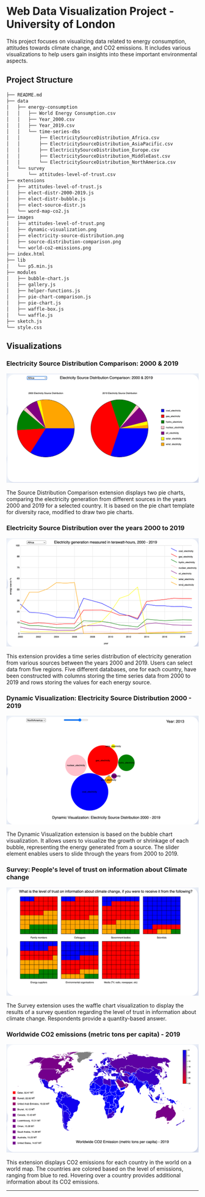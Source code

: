 # Web Data Visualization Project - University of London

This project focuses on visualizing data related to energy consumption, attitudes towards climate change, and CO2 emissions. It includes various visualizations to help users gain insights into these important environmental aspects.

## Project Structure

```
├── README.md
├── data
│   ├── energy-consumption
│   │   ├── World Energy Consumption.csv
│   │   ├── Year_2000.csv
│   │   ├── Year_2019.csv
│   │   └── time-series-dbs
│   │       ├── ElectricitySourceDistribution_Africa.csv
│   │       ├── ElectricitySourceDistribution_AsiaPacific.csv
│   │       ├── ElectricitySourceDistribution_Europe.csv
│   │       ├── ElectricitySourceDistribution_MiddleEast.csv
│   │       └── ElectricitySourceDistribution_NorthAmerica.csv
│   └── survey
│       └── attitudes-level-of-trust.csv
├── extensions
│   ├── attitudes-level-of-trust.js
│   ├── elect-distr-2000-2019.js
│   ├── elect-distr-bubble.js
│   ├── elect-source-distr.js
│   └── word-map-co2.js
├── images
│   ├── attitudes-level-of-trust.png
│   ├── dynamic-visualization.png
│   ├── electricity-source-distribution.png
│   ├── source-distribution-comparison.png
│   └── world-co2-emissions.png
├── index.html
├── lib
│   └── p5.min.js
├── modules
│   ├── bubble-chart.js
│   ├── gallery.js
│   ├── helper-functions.js
│   ├── pie-chart-comparison.js
│   ├── pie-chart.js
│   ├── waffle-box.js
│   └── waffle.js
├── sketch.js
└── style.css
```

## Visualizations

### Electricity Source Distribution Comparison: 2000 & 2019

![Source Distribution Comparison](images/source-distribution-comparison.png)

The Source Distribution Comparison extension displays two pie charts, comparing the electricity generation from different sources in the years 2000 and 2019 for a selected country. It is based on the pie chart template for diversity race, modified to draw two pie charts.

### Electricity Source Distribution over the years 2000 to 2019

![Electricity Source Distribution](images/electricity-source-distribution.png)

This extension provides a time series distribution of electricity generation from various sources between the years 2000 and 2019. Users can select data from five regions. Five different databases, one for each country, have been constructed with columns storing the time series data from 2000 to 2019 and rows storing the values for each energy source.

### Dynamic Visualization: Electricity Source Distribution 2000 - 2019

![Dynamic Visualization](images/dynamic-visualization.png)

The Dynamic Visualization extension is based on the bubble chart visualization. It allows users to visualize the growth or shrinkage of each bubble, representing the energy generated from a source. The slider element enables users to slide through the years from 2000 to 2019.

### Survey: People's level of trust on information about Climate change

![Attitudes Level of Trust](images/attitudes-level-of-trust.png)

The Survey extension uses the waffle chart visualization to display the results of a survey question regarding the level of trust in information about climate change. Respondents provide a quantity-based answer.

### Worldwide CO2 emissions (metric tons per capita) - 2019

![World CO2 Emissions](images/world-co2-emissions.png)

This extension displays CO2 emissions for each country in the world on a world map. The countries are colored based on the level of emissions, ranging from blue to red. Hovering over a country provides additional information about its CO2 emissions.

---
